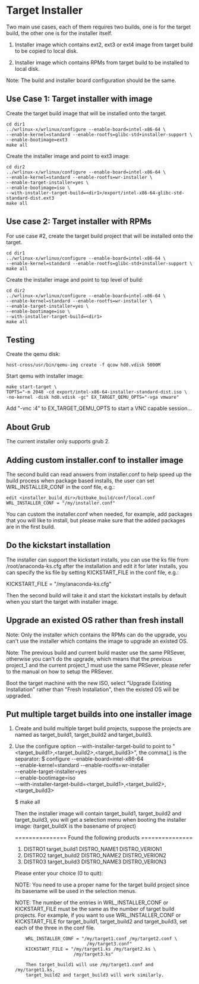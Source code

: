 # Target Installer

Two main use cases, each of them requires two builds, one is for the
target build, the other one is for the installer itself.

1) Installer image which contains ext2, ext3 or ext4 image from target
   build to be copied to local disk.

2) Installer image which contains RPMs from target build to be installed
   to local disk.

Note: The build and installer board configuration should be the same.

## Use Case 1: Target installer with image

Create the target build image that will be installed onto the target.

    cd dir1
    ../wrlinux-x/wrlinux/configure --enable-board=intel-x86-64 \
    --enable-kernel=standard --enable-rootfs=glibc-std+installer-support \
    --enable-bootimage=ext3
    make all


Create the installer image and point to ext3 image:

    cd dir2
    ../wrlinux-x/wrlinux/configure --enable-board=intel-x86-64 \
    --enable-kernel=standard --enable-rootfs=wr-installer \
    --enable-target-installer=yes \
    --enable-bootimage=iso \
    --with-installer-target-build=<dir1>/export/intel-x86-64-glibc-std-standard-dist.ext3
    make all

## Use case 2: Target installer with RPMs

For use case #2, create the target build project that will be installed
onto the target.

    cd dir1
    ../wrlinux-x/wrlinux/configure --enable-board=intel-x86-64 \
    --enable-kernel=standard --enable-rootfs=glibc-std+installer-support \
    make all

Create the installer image and point to top level of build:

    cd dir2
    ../wrlinux-x/wrlinux/configure --enable-board=intel-x86-64 \
    --enable-kernel=standard --enable-rootfs=wr-installer \
    --enable-target-installer=yes \
    --enable-bootimage=iso \
    --with-installer-target-build=<dir1>
    make all

## Testing

Create the qemu disk:

    host-cross/usr/bin/qemu-img create -f qcow hd0.vdisk 5000M

Start qemu with installer image:

    make start-target \
    TOPTS="-m 2048 -cd export/intel-x86-64-installer-standard-dist.iso \
    -no-kernel -disk hd0.vdisk -gc" EX_TARGET_QEMU_OPTS="-vga vmware"

Add "-vnc :4" to EX_TARGET_QEMU_OPTS to start a VNC capable session...

## About Grub
The current installer only supports grub 2.

## Adding custom installer.conf to installer image

The second build can read answers from installer.conf to help speed up the
build process when package based installs, the user can set WRL_INSTALLER_CONF
in the conf file, e.g.:

    edit <installer_build_dir>/bitbake_build/conf/local.conf
    WRL_INSTALLER_CONF = "/my/installer.conf"

You can custom the installer.conf when needed, for example, add packages that
you will like to install, but please make sure that the added packages are in the
first build.

## Do the kickstart installation
   The installer can support the kickstart installs, you can use the ks file
   from /root/anaconda-ks.cfg after the installation and edit it for later
   installs, you can specify the ks file by setting KICKSTART_FILE in the conf
   file, e.g.:

   KICKSTART_FILE = "/my/anaconda-ks.cfg"

   Then the second build will take it and start the kickstart installs
   by default when you start the target with installer image.

## Upgrade an existed OS rather than fresh install
   Note: Only the installer which contains the RPMs can do the upgrade, you
         can't use the installer which contains the image to upgrade an
         existed OS.

   Note: The previous build and current build master use the same PRSever,
         otherwise you can't do the upgrade, which means that the previous
         project_1 and the current project_1 must use the same PRSever, please
         refer to the manual on how to setup the PRSever.

   Boot the target machine with the new ISO, select "Upgrade Existing Installation"
   rather than "Fresh Installation", then the existed OS will be upgraded.

## Put multiple target builds into one installer image
   1) Create and build multiple target build projects, suppose the
      projects are named as target_build1, target_build2 and target_build3.

   2) Use the configure option --with-installer-target-build to point to
       "<target_build1>,<target_build2>,<target_build3>", the comma(,)
       is the separator:
       $ configure --enable-board=intel-x86-64 \
            --enable-kernel=standard --enable-rootfs=wr-installer \
            --enable-target-installer=yes \
            --enable-bootimage=iso \
            --with-installer-target-build=<target_build1>,<target_build2>,<target_build3>

        $ make all

        Then the installer image will contain target_build1,
        target_build2 and target_build3, you will get a selection menu when
        booting the installer image: (target_buildX is the basename of project)

        =============== Found the following products ===============
        1) DISTRO1    target_build1    DISTRO_NAME1    DISTRO_VERION1
        2) DISTRO2    target_build2    DISTRO_NAME2    DISTRO_VERION2
        3) DISTRO3    target_build3    DISTRO_NAME3    DISTRO_VERION3

        Please enter your choice (0 to quit):

        NOTE: You need to use a proper name for the target build project
              since its basename will be used in the selection menus.

        NOTE: The number of the entries in WRL_INSTALLER_CONF or
              KICKSTART_FILE must be the same as the number of target build
              projects.
              For example, if you want to use WRL_INSTALLER_CONF or
              KICKSTART_FILE for target_build1, target_build2 and
              target_build3, set each of the three in the conf file.

              WRL_INSTALLER_CONF = "/my/target1.conf /my/target2.conf \
                                     /my/target3.conf"
              KICKSTART_FILE = "/my/target1.ks /my/target2.ks \
                                /my/target3.ks"

              Then target_build1 will use /my/target1.conf and /my/target1.ks,
              target_build2 and target_build3 will work similarly.
